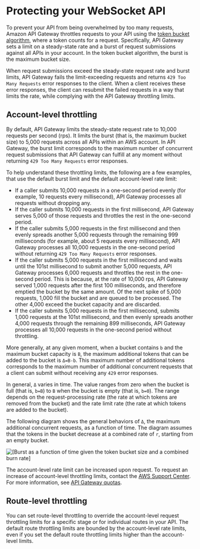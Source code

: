 # Protecting your WebSocket API<a name="websocket-api-protect"></a>

 To prevent your API from being overwhelmed by too many requests, Amazon API Gateway throttles requests to your API using the [token bucket algorithm](https://en.wikipedia.org/wiki/Token_bucket), where a token counts for a request\. Specifically, API Gateway sets a limit on a steady\-state rate and a burst of request submissions against all APIs in your account\. In the token bucket algorithm, the burst is the maximum bucket size\. 

 When request submissions exceed the steady\-state request rate and burst limits, API Gateway fails the limit\-exceeding requests and returns `429 Too Many Requests` error responses to the client\. When a client receives these error responses, the client can resubmit the failed requests in a way that limits the rate, while complying with the API Gateway throttling limits\.

## Account\-level throttling<a name="websocket-api-protect-throttling-account"></a>

 By default, API Gateway limits the steady\-state request rate to 10,000 requests per second \(rps\)\. It limits the burst \(that is, the maximum bucket size\) to 5,000 requests across all APIs within an AWS account\. In API Gateway, the burst limit corresponds to the maximum number of concurrent request submissions that API Gateway can fulfill at any moment without returning `429 Too Many Requests` error responses\. 

To help understand these throttling limits, the following are a few examples, that use the default burst limit and the default account\-level rate limit:
+ If a caller submits 10,000 requests in a one\-second period evenly \(for example, 10 requests every millisecond\), API Gateway processes all requests without dropping any\. 
+ If the caller submits 10,000 requests in the first millisecond, API Gateway serves 5,000 of those requests and throttles the rest in the one\-second period\.
+ If the caller submits 5,000 requests in the first millisecond and then evenly spreads another 5,000 requests through the remaining 999 milliseconds \(for example, about 5 requests every millisecond\), API Gateway processes all 10,000 requests in the one\-second period without returning `429 Too Many Requests` error responses\. 
+ If the caller submits 5,000 requests in the first millisecond and waits until the 101st millisecond to submit another 5,000 requests, API Gateway processes 6,000 requests and throttles the rest in the one\-second period\. This is because, at the rate of 10,000 rps, API Gateway served 1,000 requests after the first 100 milliseconds, and therefore emptied the bucket by the same amount\. Of the next spike of 5,000 requests, 1,000 fill the bucket and are queued to be processed\. The other 4,000 exceed the bucket capacity and are discarded\.
+ If the caller submits 5,000 requests in the first millisecond, submits 1,000 requests at the 101st millisecond, and then evenly spreads another 4,000 requests through the remaining 899 milliseconds, API Gateway processes all 10,000 requests in the one\-second period without throttling\.

 More generally, at any given moment, when a bucket contains `b` and the maximum bucket capacity is `B`, the maximum additional tokens that can be added to the bucket is `Δ=B-b`\. This maximum number of additional tokens corresponds to the maximum number of additional concurrent requests that a client can submit without receiving any `429` error responses\.

In general, `Δ` varies in time\. The value ranges from zero when the bucket is full \(that is, `b=B`\) to `B` when the bucket is empty \(that is, `b=0`\)\. The range depends on the request\-processing rate \(the rate at which tokens are removed from the bucket\) and the rate limit rate \(the rate at which tokens are added to the bucket\)\. 

 The following diagram shows the general behaviors of `Δ`, the maximum additional concurrent requests, as a function of time\. The diagram assumes that the tokens in the bucket decrease at a combined rate of `r`, starting from an empty bucket\. 

![\[Burst as a function of time given the token bucket size and a combined burn rate\]](http://docs.aws.amazon.com/apigateway/latest/developerguide/images/tokenBucketBurst.png)

The account\-level rate limit can be increased upon request\. To request an increase of account\-level throttling limits, contact the [AWS Support Center](https://console.aws.amazon.com/support/home#/)\. For more information, see [API Gateway quotas](limits.md#api-gateway-limits)\. 

## Route\-level throttling<a name="websocket-api-protect-throttling-route"></a>

You can set route\-level throttling to override the account\-level request throttling limits for a specific stage or for individual routes in your API\. The default route throttling limits are bounded by the account\-level rate limits, even if you set the default route throttling limits higher than the account\-level limits\. 